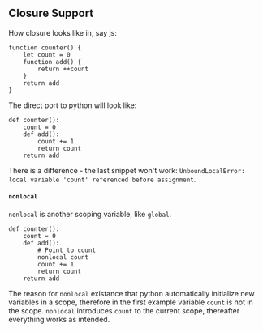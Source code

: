 ## Closure Support

How closure looks like in, say js:

```
function counter() {
    let count = 0
    function add() {
        return ++count
    }
    return add
}
```

The direct port to python will look like:

```
def counter():
    count = 0
    def add():
        count += 1
        return count
    return add
```

There is a difference - the last snippet won't work: `UnboundLocalError: local variable 'count' referenced before assignment`.

#### `nonlocal`
`nonlocal` is another scoping variable, like `global`.

```
def counter():
    count = 0
    def add():
        # Point to count
        nonlocal count
        count += 1
        return count
    return add
```

The reason for `nonlocal` existance that python automatically initialize new variables in a scope, therefore in the first example variable `count` is not in the scope. `nonlocal` introduces `count` to the current scope, thereafter everything works as intended.

